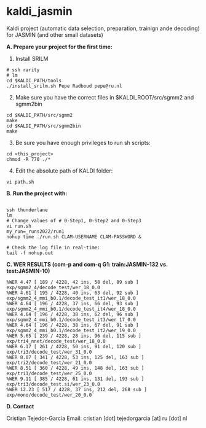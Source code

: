 # kaldi_jasmin
Kaldi project (automatic data selection, preparation, trainign ande decoding) for JASMIN (and other small datasets)


**A. Prepare your project for the first time:**

1. Install SRILM
```
# ssh rarity
# lm
cd $KALDI_PATH/tools
./install_srilm.sh Pepe Radboud pepe@ru.nl
```

2. Make sure you have the correct files in $KALDI_ROOT/src/sgmm2 and sgmm2bin
```
cd $KALDI_PATH/src/sgmm2
make
cd $KALDI_PATH/src/sgmm2bin
make 
```

3. Be sure you have enough privileges to run sh scripts:
```
cd <this_project>
chmod -R 770 ./*
```

4. Edit the absolute path of KALDI folder:
```
vi path.sh
```


**B. Run the project with:**

```

ssh thunderlane
lm
# Change values of # 0-Step1, 0-Step2 and 0-Step3
vi run.sh
my_run=_runs2022/run1
nohup time ./run.sh CLAM-USERNAME CLAM-PASSWORD &

# Check the log file in real-time:
tail -f nohup.out
```

**C. WER RESULTS (com-p and com-q G1: train:JASMIN-132 vs. test:JASMIN-10)**

```
%WER 4.47 [ 189 / 4228, 42 ins, 58 del, 89 sub ] exp/sgmm2_4/decode_test/wer_18_0.0
%WER 4.61 [ 195 / 4228, 40 ins, 63 del, 92 sub ] exp/sgmm2_4_mmi_b0.1/decode_test_it1/wer_18_0.0
%WER 4.64 [ 196 / 4228, 37 ins, 66 del, 93 sub ] exp/sgmm2_4_mmi_b0.1/decode_test_it4/wer_18_0.0
%WER 4.64 [ 196 / 4228, 38 ins, 62 del, 96 sub ] exp/sgmm2_4_mmi_b0.1/decode_test_it3/wer_17_0.0
%WER 4.64 [ 196 / 4228, 38 ins, 67 del, 91 sub ] exp/sgmm2_4_mmi_b0.1/decode_test_it2/wer_19_0.0
%WER 5.65 [ 239 / 4228, 28 ins, 96 del, 115 sub ] exp/tri4_nnet/decode_test/wer_18_0.0
%WER 6.17 [ 261 / 4228, 50 ins, 91 del, 120 sub ] exp/tri3/decode_test/wer_31_0.0
%WER 8.07 [ 341 / 4228, 53 ins, 125 del, 163 sub ] exp/tri2/decode_test/wer_21_0.0
%WER 8.51 [ 360 / 4228, 49 ins, 148 del, 163 sub ] exp/tri1/decode_test/wer_25_0.0
%WER 9.11 [ 385 / 4228, 61 ins, 131 del, 193 sub ] exp/tri3/decode_test.si/wer_23_0.0
%WER 12.23 [ 517 / 4228, 37 ins, 212 del, 268 sub ] exp/mono/decode_test/wer_20_0.0`
```


**D. Contact**

Cristian Tejedor-García
Email: cristian [dot] tejedorgarcia [at] ru [dot] nl
